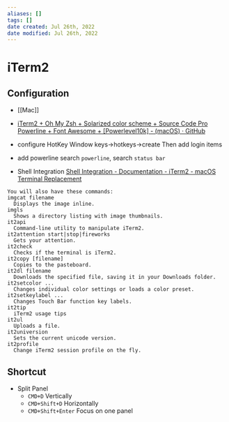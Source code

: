 ```yaml
---
aliases: []
tags: []
date created: Jul 26th, 2022
date modified: Jul 26th, 2022
---
```

# iTerm2
## Configuration
- [[Mac]]
- [iTerm2 + Oh My Zsh + Solarized color scheme + Source Code Pro Powerline + Font Awesome + [Powerlevel10k] - (macOS) · GitHub](https://gist.github.com/kevin-smets/8568070)

- configure HotKey Window
keys->hotkeys->create
Then add login items

- add powerline
search `powerline`, search `status bar`

- Shell Integration
[Shell Integration - Documentation - iTerm2 - macOS Terminal Replacement](https://iterm2.com/documentation-shell-integration.html)

```
You will also have these commands:
imgcat filename
  Displays the image inline.
imgls
  Shows a directory listing with image thumbnails.
it2api
  Command-line utility to manipulate iTerm2.
it2attention start|stop|fireworks
  Gets your attention.
it2check
  Checks if the terminal is iTerm2.
it2copy [filename]
  Copies to the pasteboard.
it2dl filename
  Downloads the specified file, saving it in your Downloads folder.
it2setcolor ...
  Changes individual color settings or loads a color preset.
it2setkeylabel ...
  Changes Touch Bar function key labels.
it2tip
  iTerm2 usage tips
it2ul
  Uploads a file.
it2universion
  Sets the current unicode version.
it2profile
  Change iTerm2 session profile on the fly.
```

## Shortcut
- Split Panel
	- `CMD+D` Vertically
	- `CMD+Shift+D` Horizontally
	- `CMD+Shift+Enter`	Focus on one panel
